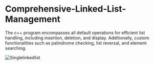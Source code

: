 # Comprehensive-Linked-List-Management

The c++ program encompasses all default operations for efficient list handling, including insertion, deletion, and display.  Additionally, custom functionalities such as palindrome checking, list reversal, and element searching.


![Singlelinkedlist](https://github.com/Git0Chetan/Comprehensive-Linked-List-Management/assets/123874710/46dd07e4-37b4-4dbf-906c-3efcdab7ac12)
